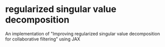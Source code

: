 # regularized singular value decomposition
 An implementation of "Improving regularized singular value decomposition for collaborative filtering" using JAX
